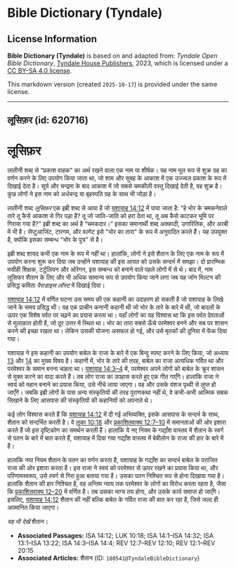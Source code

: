 # Bible Dictionary (Tyndale)

## License Information

**Bible Dictionary (Tyndale)** is based on and adapted from: _Tyndale Open Bible Dictionary_, [Tyndale House Publishers](https://tyndaleopenresources.com/), 2023, which is licensed under a [CC BY-SA 4.0 license](https://creativecommons.org/licenses/by-sa/4.0/legalcode.en).

This markdown version (created `2025-10-17`) is provided under the same license.



--------------------------------

## लूसिफ़र (id: 620716)

लूसिफ़र
=======

लातीनी शब्द से “प्रकाश वाहक” का अर्थ रखने वाला एक नाम या शीर्षक। यह नाम मूल रूप से शुक्र ग्रह का वर्णन करने के लिए उपयोग किया जाता था, जो शाम और सुबह के आकाश में एक उज्ज्वल प्रकाश के रूप में दिखाई देता है। सूर्य और चन्द्रमा के बाद आकाश में जो सबसे चमकीली वस्तु दिखाई देती है, वह शुक्र है। कुछ लोगों ने इस नाम को अर्धचन्द्र या बृहस्पति ग्रह के साथ भी जोड़ा है।

लातीनी शब्द *लूसिफ़र* एक इब्री शब्द से आया है जो [यशायाह 14:12](https://ref.ly/Isa14:12) में पाया जाता है: “हे भोर के चमकनेवाले तारे तू कैसे आकाश से गिर पड़ा है? तू जो जाति\-जाति को हरा देता था, तू अब कैसे काटकर भूमि पर गिराया गया है?” इब्री शब्द का अर्थ है “चमकदार।” इसका समानार्थी शब्द अक्कादी, उगारितिक, और अरबी में भी है। सेप्टुआजिंट, टारगम, और वल्गेट इसे "भोर का तारा" के रूप में अनुवादित करते हैं। यह उपयुक्त है, क्योंकि इसका सम्बन्ध "भोर के पुत्र" से है।

इब्री शब्द शायद कभी एक नाम के रूप में नहीं था। हालांकि, लोगों ने इसे शैतान के लिए एक नाम के रूप में उपयोग करना शुरू कर दिया जब उन्होंने यशायाह की इस आयत को उसके सन्दर्भ में समझा। दो प्रारम्भिक मसीही शिक्षक, टर्टुलियन और ओरेगन, इस सम्बन्ध को बनाने वाले पहले लोगों में से थे। बाद में, नाम लूसिफर शैतान के लिए और भी अधिक सामान्य रूप से उपयोग किया जाने लगा जब यह जॉन मिल्टन की प्रसिद्ध कविता *पैराडाइस लॉस्ट* में दिखाई दिया।

[यशायाह 14:12](https://ref.ly/Isa14:12) में वर्णित घटना उस समय की एक कहानी का उदाहरण हो सकती है जो यशायाह के लिखे जाने के समय प्रसिद्ध थी। यह एक प्राचीन कनानी कहानी थी जो भोर के तारे के बारे में थी, जो बादलों के ऊपर एक विशेष पर्वत पर चढ़ने का प्रयास करता था। यहाँ लोगों का यह विश्वास था कि इस पर्वत देवताओं से मुलाक़ात होती है, जो दूर उत्तर में स्थित था। भोर का तारा सबसे ऊँचे परमेश्वर बनने और सब पर शासन करने की इच्छा रखता था। लेकिन उसकी योजना असफल हो गई, और उसे मृतकों की दुनिया में फेंक दिया गया।

यशायाह ने इस कहानी का उपयोग बाबेल के राजा के बारे में एक बिन्दु स्पष्ट करने के लिए किया, जो अध्याय [13](https://ref.ly/Isa13:1-Isa13:22) और [14](https://ref.ly/Isa14:1-Isa14:32) का मुख्य विषय है। कहानी में, भोर के तारे की तरह, बाबेल का राजा अत्यधिक गर्वित था और परमेश्वर के समान बनना चाहता था। [यशायाह 14:3–4](https://ref.ly/Isa14:3-Isa14:4) में, परमेश्वर अपने लोगों को बाबेल के क्रूर शासन से मुक्त करने का वादा करते हैं। तब लोग राजा का उपहास करते हुए एक गीत गाएँगे। हालांकि राजा ने स्वयं को महान बनाने का प्रयास किया, उसे नीचे लाया जाएगा। वह और उसके वंशज पृथ्वी से लुप्त हो जाएँगे। जबकि इब्री लोगों के पास अन्य संस्कृतियों की तरह पुराणकथा नहीं थे, वे कभी\-कभी आत्मिक सबक सिखाने के लिए आसपास की संस्कृतियों की कहानियों को अपनाते थे।

कई लोग विश्वास करते हैं कि [यशायाह 14:12](https://ref.ly/Isa14:12) में दी गई अभिव्यक्ति, इसके आसपास के सन्दर्भ के साथ, शैतान को सन्दर्भित करती है। वे [लूका 10:18](https://ref.ly/Luke10:18) और [प्रकाशितवाक्य 12:7–10](https://ref.ly/Rev12:7-Rev12:10) में समानताओं की ओर इशारा करते हैं जो इस दृष्टिकोण का समर्थन करती हैं। हालांकि ये नए नियम के गद्याँश वास्तव में शैतान के स्वर्ग से पतन के बारे में बात करते हैं, यशायाह में दिया गया गद्याँश वास्तव में बेबीलोन के राजा की हार के बारे में है।

हालांकि नया नियम शैतान के पतन का वर्णन करता है, यशायाह के गद्याँश का सन्दर्भ बाबेल के पराजित राजा की ओर इशारा करता है। इस राजा ने स्वयं को परमेश्वर से ऊपर रखने का प्रयास किया था, और परिणामस्वरूप, उसे स्वर्ग से गिरा हुआ बताया गया है। उसका पतन निश्चित रूप से होना दिखाया गया है। हालांकि शैतान की हार निश्चित है, वह अन्तिम न्याय तक परमेश्वर के लोगों का विरोध करता रहता है, जैसा कि [प्रकाशितवाक्य 12–20](https://ref.ly/Rev12:1-Rev20:15) में वर्णित है। तब उसका भाग्य तय होगा, और उसके कार्य समाप्त हो जाएँगे। इसलिए, [यशायाह 14:12](https://ref.ly/Isa14:12) शैतान की नहीं बल्कि बाबेल के गर्वित राजा की बात कर रहा है, जिसे जल्द ही अपमानित किया जाएगा।

*यह भी देखें* शैतान।

* **Associated Passages:** ISA 14:12; LUK 10:18; ISA 14:1–ISA 14:32; ISA 13:1–ISA 13:22; ISA 14:3–ISA 14:4; REV 12:7–REV 12:10; REV 12:1–REV 20:15
* **Associated Articles:** शैतान (ID: `180541@TyndaleBibleDictionary`)

